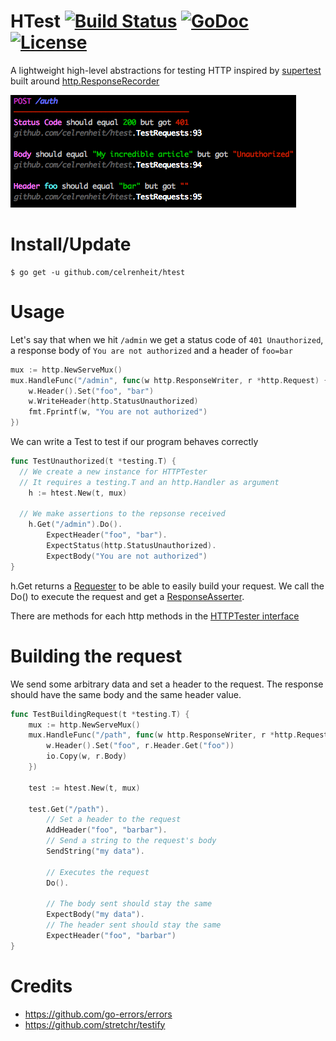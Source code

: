 # HTest [![Build Status](https://img.shields.io/travis/celrenheit/htest.svg?style=flat-square)](https://travis-ci.org/celrenheit/htest) [![GoDoc](https://img.shields.io/badge/godoc-reference-5272B4.svg?style=flat-square)](https://godoc.org/github.com/celrenheit/htest) [![License](https://img.shields.io/badge/license-MIT-blue.svg?style=flat-square)](LICENSE)

A lightweight high-level abstractions for testing HTTP inspired by [supertest](https://github.com/visionmedia/supertest) built around [http.ResponseRecorder](https://golang.org/pkg/net/http/httptest/#ResponseRecorder)

![Screenshot](https://raw.githubusercontent.com/celrenheit/htest/master/screenshot.png)

# Install/Update

```
$ go get -u github.com/celrenheit/htest
```

# Usage

Let's say that when we hit `/admin` we get a status code of `401 Unauthorized`, a response body of `You are not authorized` and a header of `foo=bar`

```go
mux := http.NewServeMux()
mux.HandleFunc("/admin", func(w http.ResponseWriter, r *http.Request) {
	w.Header().Set("foo", "bar")
	w.WriteHeader(http.StatusUnauthorized)
	fmt.Fprintf(w, "You are not authorized")
})
```

We can write a Test to test if our program behaves correctly

```go
func TestUnauthorized(t *testing.T) {
  // We create a new instance for HTTPTester
  // It requires a testing.T and an http.Handler as argument
	h := htest.New(t, mux)

  // We make assertions to the repsonse received
	h.Get("/admin").Do().
		ExpectHeader("foo", "bar").
		ExpectStatus(http.StatusUnauthorized).
		ExpectBody("You are not authorized")
}
```

h.Get returns a [Requester](https://godoc.org/github.com/celrenheit/htest#Requester) to be able to easily build your request.
We call the Do() to execute the request and get a [ResponseAsserter](https://godoc.org/github.com/celrenheit/htest#ResponseAsserter).

There are methods for each http methods in the [HTTPTester interface](https://godoc.org/github.com/celrenheit/htest#HTTPTester)


# Building the request

We send some arbitrary data and set a header to the request. The response should have the same body and the same header value.

```go
func TestBuildingRequest(t *testing.T) {
	mux := http.NewServeMux()
	mux.HandleFunc("/path", func(w http.ResponseWriter, r *http.Request) {
		w.Header().Set("foo", r.Header.Get("foo"))
		io.Copy(w, r.Body)
	})

	test := htest.New(t, mux)

	test.Get("/path").
		// Set a header to the request
		AddHeader("foo", "barbar").
		// Send a string to the request's body
		SendString("my data").

		// Executes the request
		Do().

		// The body sent should stay the same
		ExpectBody("my data").
		// The header sent should stay the same
		ExpectHeader("foo", "barbar")
}
```


# Credits

* https://github.com/go-errors/errors
* https://github.com/stretchr/testify

